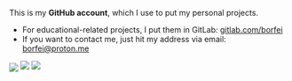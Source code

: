 This is my **GitHub account**, which I use to put my personal projects.

- For educational-related projects, I put them in GitLab: [gitlab.com/borfei](https://gitlab.com/borfei)
- If you want to contact me, just hit my address via email: [borfei@proton.me](mailto:borfei@proton.me)

<p>
    <img align="center" src="https://github-readme-stats.vercel.app/api?username=borfei&title_color=777&text_color=aaa&icon_color=808080&theme=transparent&custom_title=Statistics&hide_border=true&disable_animations=true&show_icons=true" />
    <img align="top" src="https://github-readme-stats.vercel.app/api/top-langs/?username=borfei&title_color=777&text_color=aaa&icon_color=808080&layout=compact&custom_title=Languages&theme=transparent&hide_border=true&disable_animations=true" />
    <a  align="bottom" href="https://wakatime.com/@borfei">
        <img src="https://github-readme-stats.vercel.app/api/wakatime?username=borfei&title_color=777&text_color=aaa&icon_color=808080&layout=default&langs_count=5&custom_title=WakaTime%20Usage&theme=transparent&hide_border=true&disable_animations=true" />
    </a>
</p>

